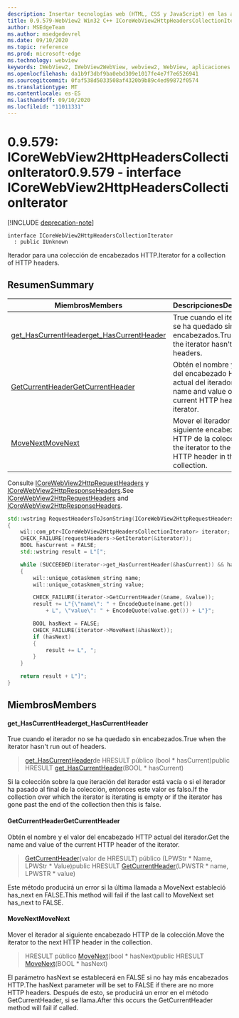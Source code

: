 ```yaml
---
description: Insertar tecnologías web (HTML, CSS y JavaScript) en las aplicaciones nativas con el control Microsoft Edge WebView2
title: 0.9.579-WebView2 Win32 C++ ICoreWebView2HttpHeadersCollectionIterator
author: MSEdgeTeam
ms.author: msedgedevrel
ms.date: 09/10/2020
ms.topic: reference
ms.prod: microsoft-edge
ms.technology: webview
keywords: IWebView2, IWebView2WebView, webview2, WebView, aplicaciones Win32, Win32, Edge, ICoreWebView2, ICoreWebView2Controller, control de explorador, HTML Edge, ICoreWebView2HttpHeadersCollectionIterator
ms.openlocfilehash: da1b9f3dbf9ba0ebd309e1017fe4e7f7e6526941
ms.sourcegitcommit: 0faf538d5033508af4320b9b89c4ed99872f0574
ms.translationtype: MT
ms.contentlocale: es-ES
ms.lasthandoff: 09/10/2020
ms.locfileid: "11011331"
---
```

# <span data-ttu-id="65a36-104">0.9.579: ICoreWebView2HttpHeadersCollectionIterator</span><span class="sxs-lookup"><span data-stu-id="65a36-104">0.9.579 - interface ICoreWebView2HttpHeadersCollectionIterator</span></span> 

[!INCLUDE [deprecation-note](../../includes/deprecation-note.md)]

```
interface ICoreWebView2HttpHeadersCollectionIterator
  : public IUnknown
```

<span data-ttu-id="65a36-105">Iterador para una colección de encabezados HTTP.</span><span class="sxs-lookup"><span data-stu-id="65a36-105">Iterator for a collection of HTTP headers.</span></span>

## <span data-ttu-id="65a36-106">Resumen</span><span class="sxs-lookup"><span data-stu-id="65a36-106">Summary</span></span>

 <span data-ttu-id="65a36-107">Miembros</span><span class="sxs-lookup"><span data-stu-id="65a36-107">Members</span></span>                        | <span data-ttu-id="65a36-108">Descripciones</span><span class="sxs-lookup"><span data-stu-id="65a36-108">Descriptions</span></span>
--------------------------------|---------------------------------------------
[<span data-ttu-id="65a36-109">get_HasCurrentHeader</span><span class="sxs-lookup"><span data-stu-id="65a36-109">get_HasCurrentHeader</span></span>](#get_hascurrentheader) | <span data-ttu-id="65a36-110">True cuando el iterador no se ha quedado sin encabezados.</span><span class="sxs-lookup"><span data-stu-id="65a36-110">True when the iterator hasn't run out of headers.</span></span>
[<span data-ttu-id="65a36-111">GetCurrentHeader</span><span class="sxs-lookup"><span data-stu-id="65a36-111">GetCurrentHeader</span></span>](#getcurrentheader) | <span data-ttu-id="65a36-112">Obtén el nombre y el valor del encabezado HTTP actual del iterador.</span><span class="sxs-lookup"><span data-stu-id="65a36-112">Get the name and value of the current HTTP header of the iterator.</span></span>
[<span data-ttu-id="65a36-113">MoveNext</span><span class="sxs-lookup"><span data-stu-id="65a36-113">MoveNext</span></span>](#movenext) | <span data-ttu-id="65a36-114">Mover el iterador al siguiente encabezado HTTP de la colección.</span><span class="sxs-lookup"><span data-stu-id="65a36-114">Move the iterator to the next HTTP header in the collection.</span></span>

<span data-ttu-id="65a36-115">Consulte [ICoreWebView2HttpRequestHeaders](icorewebview2httprequestheaders.md) y [ICoreWebView2HttpResponseHeaders](icorewebview2httpresponseheaders.md).</span><span class="sxs-lookup"><span data-stu-id="65a36-115">See [ICoreWebView2HttpRequestHeaders](icorewebview2httprequestheaders.md) and [ICoreWebView2HttpResponseHeaders](icorewebview2httpresponseheaders.md).</span></span> 
```cpp
std::wstring RequestHeadersToJsonString(ICoreWebView2HttpRequestHeaders* requestHeaders)
{
    wil::com_ptr<ICoreWebView2HttpHeadersCollectionIterator> iterator;
    CHECK_FAILURE(requestHeaders->GetIterator(&iterator));
    BOOL hasCurrent = FALSE;
    std::wstring result = L"[";

    while (SUCCEEDED(iterator->get_HasCurrentHeader(&hasCurrent)) && hasCurrent)
    {
        wil::unique_cotaskmem_string name;
        wil::unique_cotaskmem_string value;

        CHECK_FAILURE(iterator->GetCurrentHeader(&name, &value));
        result += L"{\"name\": " + EncodeQuote(name.get())
            + L", \"value\": " + EncodeQuote(value.get()) + L"}";

        BOOL hasNext = FALSE;
        CHECK_FAILURE(iterator->MoveNext(&hasNext));
        if (hasNext)
        {
            result += L", ";
        }
    }

    return result + L"]";
}
```

## <span data-ttu-id="65a36-116">Miembros</span><span class="sxs-lookup"><span data-stu-id="65a36-116">Members</span></span>

#### <span data-ttu-id="65a36-117">get_HasCurrentHeader</span><span class="sxs-lookup"><span data-stu-id="65a36-117">get_HasCurrentHeader</span></span> 

<span data-ttu-id="65a36-118">True cuando el iterador no se ha quedado sin encabezados.</span><span class="sxs-lookup"><span data-stu-id="65a36-118">True when the iterator hasn't run out of headers.</span></span>

> <span data-ttu-id="65a36-119">[get_HasCurrentHeader](#get_hascurrentheader)de HRESULT público (bool \* hasCurrent)</span><span class="sxs-lookup"><span data-stu-id="65a36-119">public HRESULT [get_HasCurrentHeader](#get_hascurrentheader)(BOOL \* hasCurrent)</span></span>

<span data-ttu-id="65a36-120">Si la colección sobre la que iteración del iterador está vacía o si el iterador ha pasado al final de la colección, entonces este valor es falso.</span><span class="sxs-lookup"><span data-stu-id="65a36-120">If the collection over which the iterator is iterating is empty or if the iterator has gone past the end of the collection then this is false.</span></span>

#### <span data-ttu-id="65a36-121">GetCurrentHeader</span><span class="sxs-lookup"><span data-stu-id="65a36-121">GetCurrentHeader</span></span> 

<span data-ttu-id="65a36-122">Obtén el nombre y el valor del encabezado HTTP actual del iterador.</span><span class="sxs-lookup"><span data-stu-id="65a36-122">Get the name and value of the current HTTP header of the iterator.</span></span>

> <span data-ttu-id="65a36-123">[GetCurrentHeader](#getcurrentheader)(valor de HRESULT) público (LPWStr \* Name, LPWStr \* Value)</span><span class="sxs-lookup"><span data-stu-id="65a36-123">public HRESULT [GetCurrentHeader](#getcurrentheader)(LPWSTR \* name, LPWSTR \* value)</span></span>

<span data-ttu-id="65a36-124">Este método producirá un error si la última llamada a MoveNext estableció has_next en FALSE.</span><span class="sxs-lookup"><span data-stu-id="65a36-124">This method will fail if the last call to MoveNext set has_next to FALSE.</span></span>

#### <span data-ttu-id="65a36-125">MoveNext</span><span class="sxs-lookup"><span data-stu-id="65a36-125">MoveNext</span></span> 

<span data-ttu-id="65a36-126">Mover el iterador al siguiente encabezado HTTP de la colección.</span><span class="sxs-lookup"><span data-stu-id="65a36-126">Move the iterator to the next HTTP header in the collection.</span></span>

> <span data-ttu-id="65a36-127">HRESULT público [MoveNext](#movenext)(bool \* hasNext)</span><span class="sxs-lookup"><span data-stu-id="65a36-127">public HRESULT [MoveNext](#movenext)(BOOL \* hasNext)</span></span>

<span data-ttu-id="65a36-128">El parámetro hasNext se establecerá en FALSE si no hay más encabezados HTTP.</span><span class="sxs-lookup"><span data-stu-id="65a36-128">The hasNext parameter will be set to FALSE if there are no more HTTP headers.</span></span> <span data-ttu-id="65a36-129">Después de esto, se producirá un error en el método GetCurrentHeader, si se llama.</span><span class="sxs-lookup"><span data-stu-id="65a36-129">After this occurs the GetCurrentHeader method will fail if called.</span></span>

